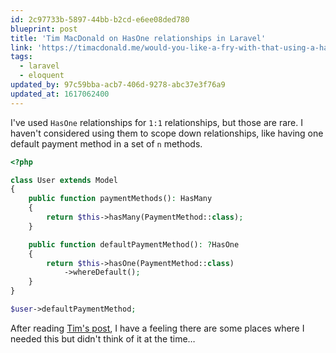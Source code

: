 ```yaml
---
id: 2c97733b-5897-44bb-b2cd-e6ee08ded780
blueprint: post
title: 'Tim MacDonald on HasOne relationships in Laravel'
link: 'https://timacdonald.me/would-you-like-a-fry-with-that-using-a-has-one-over-a-has-many-relationship-in-laravel/'
tags:
  - laravel
  - eloquent
updated_by: 97c59bba-acb7-406d-9278-abc37e3f76a9
updated_at: 1617062400
---
```

I've used `HasOne` relationships for `1:1` relationships, but those are rare. I haven't considered using them to scope down relationships, like having one default payment method in a set of `n` methods.

```php
<?php

class User extends Model
{
    public function paymentMethods(): HasMany
    {
        return $this->hasMany(PaymentMethod::class);
    }

    public function defaultPaymentMethod(): ?HasOne
    {
        return $this->hasOne(PaymentMethod::class)
            ->whereDefault();
    }
}

$user->defaultPaymentMethod;
```

After reading [Tim's post](https://timacdonald.me/would-you-like-a-fry-with-that-using-a-has-one-over-a-has-many-relationship-in-laravel/), I have a feeling there are some places where I needed this but didn't think of it at the time…